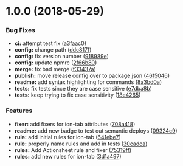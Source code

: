 <a name="1.0.0"></a>
# 1.0.0 (2018-05-29)


### Bug Fixes

* **ci:** attempt test fix ([a3faac0](https://github.com/ionic-team/v4-migration-tslint/commit/a3faac0))
* **config:** change path ([ddc817f](https://github.com/ionic-team/v4-migration-tslint/commit/ddc817f))
* **config:** fix version number ([918989e](https://github.com/ionic-team/v4-migration-tslint/commit/918989e))
* **config:** update npmrc ([2f66b80](https://github.com/ionic-team/v4-migration-tslint/commit/2f66b80))
* **merge:** fix bad merge ([f33437a](https://github.com/ionic-team/v4-migration-tslint/commit/f33437a))
* **publish:** move release config over to package.json ([46f5046](https://github.com/ionic-team/v4-migration-tslint/commit/46f5046))
* **readme:** add syntax highlighting for commands ([8a3bd0a](https://github.com/ionic-team/v4-migration-tslint/commit/8a3bd0a))
* **tests:** fix tests since they are case sensitive ([e7dba8b](https://github.com/ionic-team/v4-migration-tslint/commit/e7dba8b))
* **tests:** keep trying to fix case sensitivity ([18e4265](https://github.com/ionic-team/v4-migration-tslint/commit/18e4265))


### Features

* **fixer:** add fixers for ion-tab attributes ([708a418](https://github.com/ionic-team/v4-migration-tslint/commit/708a418))
* **readme:** add new badge to test out semantic deploys ([09324c9](https://github.com/ionic-team/v4-migration-tslint/commit/09324c9))
* **rule:** add initial rules for ion-tab ([641ebe7](https://github.com/ionic-team/v4-migration-tslint/commit/641ebe7))
* **rule:** properly name rules and add in tests ([30cadca](https://github.com/ionic-team/v4-migration-tslint/commit/30cadca))
* **rules:** Add Actionsheet rule and fixer ([75319ff](https://github.com/ionic-team/v4-migration-tslint/commit/75319ff))
* **rules:** add new rules for ion-tab ([3d1a497](https://github.com/ionic-team/v4-migration-tslint/commit/3d1a497))
